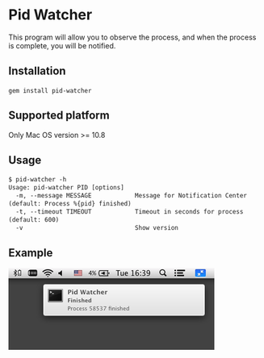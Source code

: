 # Pid Watcher

This program will allow you to observe the process, and when the process is complete, you will be notified.

## Installation
    gem install pid-watcher

## Supported platform
Only Mac OS version >= 10.8

## Usage
    $ pid-watcher -h
    Usage: pid-watcher PID [options]
      -m, --message MESSAGE            Message for Notification Center (default: Process %{pid} finished)
      -t, --timeout TIMEOUT            Timeout in seconds for process (default: 600)
      -v                               Show version

## Example
![Image](screenshot.png?raw=true)
